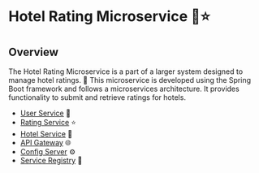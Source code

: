 # Hotel Rating Microservice 🏨⭐

## Overview

The Hotel Rating Microservice is a part of a larger system designed to manage hotel ratings. 🌟 This microservice is developed using the Spring Boot framework and follows a microservices architecture. It provides functionality to submit and retrieve ratings for hotels.

- [User Service](https://github.com/harshil-padasala/user-service-HotelRatingProject) 👤
- [Rating Service](https://github.com/harshil-padasala/rating-service-HotelRatingProject) ⭐
- [Hotel Service](https://github.com/harshil-padasala/hotel-service-HotelRatingProject) 🏨
- [API Gateway](https://github.com/harshil-padasala/api-gateway-HotelRatingProject) 🌐
- [Config Server](https://github.com/harshil-padasala/config-server-HotelRatingProject) ⚙️
- [Service Registry](https://github.com/harshil-padasala/service-registry-HotelRatingProject) 🚀
